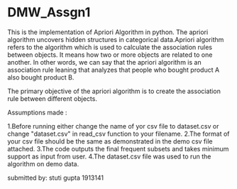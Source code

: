 # DMW_Assgn1

This is the implementation of Apriori Algorithm in python. The apriori algorithm uncovers hidden structures in categorical data.Apriori algorithm refers to the algorithm which is used to calculate the association rules between objects. It means how two or more objects are related to one another. In other words, we can say that the apriori algorithm is an association rule leaning that analyzes that people who bought product A also bought product B.

The primary objective of the apriori algorithm is to create the association rule between different objects.

Assumptions made :

1.Before running either change the name of yor csv file to dataset.csv or change "dataset.csv" in read_csv function to your filename.
2.The format of your csv file should be the same as demonstrated in the demo csv file attached.
3.The code outputs the final frequent subsets and takes minimum support as input from user.
4.The dataset.csv file was used to run the algorithm on demo data.

submitted by:
stuti gupta
1913141

